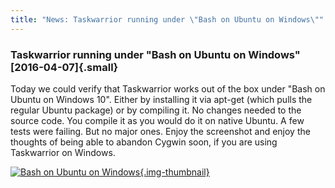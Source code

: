 ```yaml
---
title: "News: Taskwarrior running under \"Bash on Ubuntu on Windows\""
---
```


### Taskwarrior running under \"Bash on Ubuntu on Windows\" [2016-04-07]{.small}

Today we could verify that Taskwarrior works out of the box under \"Bash on
Ubuntu on Windows 10\". Either by installing it via apt-get (which pulls the
regular Ubuntu package) or by compiling it. No changes needed to the source
code. You compile it as you would do it on native Ubuntu. A few tests were
failing. But no major ones. Enjoy the screenshot and enjoy the thoughts of being
able to abandon Cygwin soon, if you are using Taskwarrior on Windows.

[![Bash on Ubuntu on
Windows](/news/images/win10-thumb.png){.img-thumbnail}](/news/images/win10.png)
